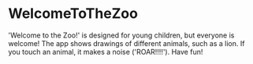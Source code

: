 WelcomeToTheZoo
===============

'Welcome to the Zoo!' is designed for young children, but everyone is welcome! The app shows drawings of different animals, such as a lion. If you touch an animal, it makes a noise ('ROAR!!!!'). Have fun!
